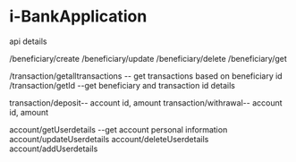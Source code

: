 # i-BankApplication
api details

/beneficiary/create
/beneficiary/update
/beneficiary/delete
/beneficiary/get


/transaction/getalltransactions -- get transactions based on beneficiary id
/transaction/getId --get beneficiary and transaction id details


transaction/deposit-- account id, amount
transaction/withrawal-- account id, amount


account/getUserdetails --get account personal information
account/updateUserdetails 
account/deleteUserdetails 
account/addUserdetails 





